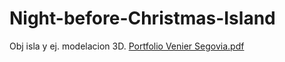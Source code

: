 # Night-before-Christmas-Island

Obj isla y ej. modelacion 3D.
[Portfolio Venier Segovia.pdf](https://github.com/DavideVS/Night-before-Christmas-Island/files/8976365/Portfolio.Venier.Segovia.pdf)
